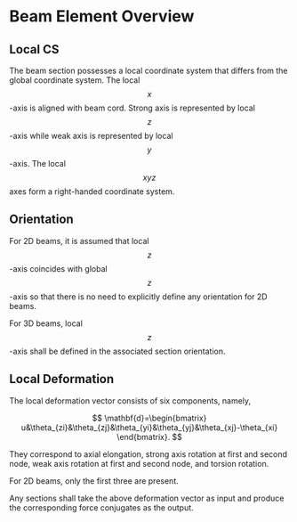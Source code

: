 # Beam Element Overview

## Local CS

The beam section possesses a local coordinate system that differs from the global coordinate system. The local
$$x$$-axis is aligned with beam cord. Strong axis is represented by local $$z$$-axis while weak axis is represented by
local $$y$$-axis. The local $$xyz$$ axes form a right-handed coordinate system.

## Orientation

For 2D beams, it is assumed that local $$z$$-axis coincides with global $$z$$-axis so that there is no need to
explicitly define any orientation for 2D beams.

For 3D beams, local $$z$$-axis shall be defined in the associated section orientation.

## Local Deformation

The local deformation vector consists of six components, namely,

$$
\mathbf{d}=\begin{bmatrix} u&\theta_{zi}&\theta_{zj}&\theta_{yi}&\theta_{yj}&\theta_{xj}-\theta_{xi} \end{bmatrix}.
$$

They correspond to axial elongation, strong axis rotation at first and second node, weak axis rotation at first and
second node, and torsion rotation.

For 2D beams, only the first three are present.

Any sections shall take the above deformation vector as input and produce the corresponding force conjugates as the
output.

